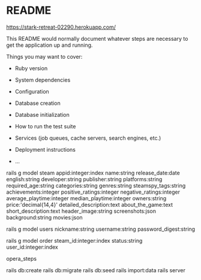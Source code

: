 # README

https://stark-retreat-02290.herokuapp.com/

This README would normally document whatever steps are necessary to get the
application up and running.

Things you may want to cover:

* Ruby version

* System dependencies

* Configuration

* Database creation

* Database initialization

* How to run the test suite

* Services (job queues, cache servers, search engines, etc.)

* Deployment instructions

* ...

rails g model steam appid:integer:index name:string release_date:date english:string developer:string publisher:string platforms:string required_age:string categories:string genres:string steamspy_tags:string achievements:integer positive_ratings:integer negative_ratings:integer average_playtime:integer median_playtime:integer owners:string price:'decimal{14,4}' detailed_description:text about_the_game:text short_description:text header_image:string screenshots:json background:string movies:json

rails g model users nickname:string username:string password_digest:string

rails g model order steam_id:integer:index status:string user_id:integer:index


opera_steps

rails db:create
rails db:migrate
rails db:seed
rails import:data
rails server